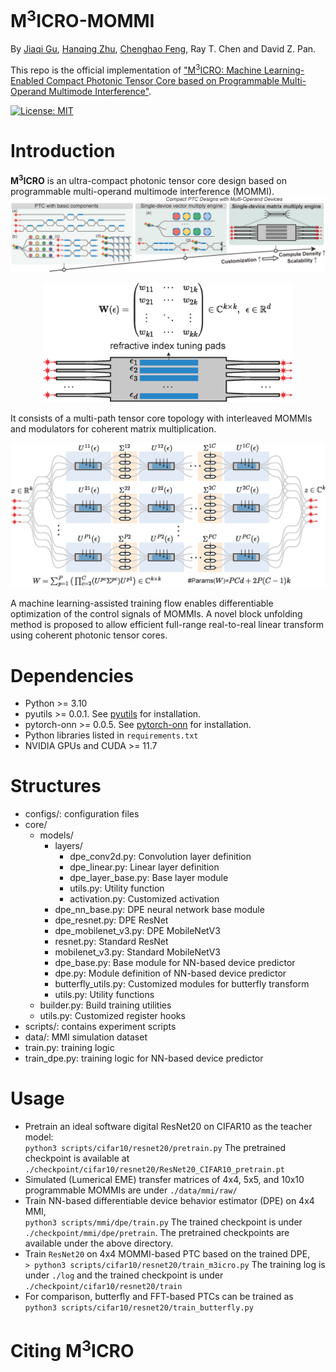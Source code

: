 # M<sup>3</sup>ICRO-MOMMI

By [Jiaqi Gu](https://github.com/JeremieMelo), [Hanqing Zhu](https://github.com/zhuhanqing), [Chenghao Feng](https://github.com/Fengchenghao1996), Ray T. Chen and David Z. Pan.

This repo is the official implementation of ["M<sup>3</sup>ICRO: Machine Learning-Enabled Compact Photonic Tensor Core based on Programmable Multi-Operand Multimode Interference"](https://github.com/JeremieMelo/M3ICRO-MOMMI).

[![License: MIT](https://img.shields.io/badge/License-MIT-yellow.svg)](https://opensource.org/licenses/MIT)

# Introduction
**M<sup>3</sup>ICRO** is an ultra-compact photonic tensor core design based on programmable multi-operand multimode interference (MOMMI).
![flow](figs/Overview.png)
<p align="center">
  <img src="figs/ProgrammableMMI.png" width=400 />
</p>
It consists of a multi-path tensor core topology with interleaved MOMMIs and modulators for coherent matrix multiplication.
<p align="center">
  <img src="figs/MOMMI_PTC_2.png" width=600/>
</p>
A machine learning-assisted training flow enables differentiable optimization of the control signals of MOMMIs.
A novel block unfolding method is proposed to allow efficient full-range real-to-real linear transform using coherent photonic tensor cores. 
<!-- <p align="center">
  <img src="figures/Teaser.jpg" width="400" height="160"/>

</p> -->



# Dependencies
* Python >= 3.10
* pyutils >= 0.0.1. See [pyutils](https://github.com/JeremieMelo/pyutility) for installation.
* pytorch-onn >= 0.0.5. See [pytorch-onn](https://github.com/JeremieMelo/pytorch-onn) for installation.
* Python libraries listed in `requirements.txt`
* NVIDIA GPUs and CUDA >= 11.7

# Structures
* configs/: configuration files
* core/
    * models/
        * layers/
          *  dpe_conv2d.py: Convolution layer definition
            * dpe_linear.py: Linear layer definition
            * dpe_layer_base.py: Base layer module
            * utils.py: Utility function
            * activation.py: Customized activation
        * dpe_nn_base.py: DPE neural network base module
        * dpe_resnet.py: DPE ResNet
        * dpe_mobilenet_v3.py: DPE MobileNetV3
        * resnet.py: Standard ResNet
        * mobilenet_v3.py: Standard MobileNetV3
        * dpe_base.py: Base module for NN-based device predictor
        * dpe.py: Module definition of NN-based device predictor
        * butterfly_utils.py: Customized modules for butterfly transform
        * utils.py: Utility functions
    * builder.py: Build training utilities
    * utils.py: Customized register hooks
* scripts/: contains experiment scripts
* data/: MMI simulation dataset
* train.py: training logic
* train_dpe.py: training logic for NN-based device predictor

# Usage
* Pretrain an ideal software digital ResNet20 on CIFAR10 as the teacher model:\
`python3 scripts/cifar10/resnet20/pretrain.py`
The pretrained checkpoint is available at `./checkpoint/cifar10/resnet20/ResNet20_CIFAR10_pretrain.pt`
* Simulated (Lumerical EME) transfer matrices of 4x4, 5x5, and 10x10 programmable MOMMIs are under `./data/mmi/raw/`
* Train NN-based differentiable device behavior estimator (DPE) on 4x4 MMI, \
`python3 scripts/mmi/dpe/train.py`
The trained checkpoint is under `./checkpoint/mmi/dpe/pretrain`.
The pretrained checkpoints are available under the above directory.
* Train `ResNet20` on 4x4 MOMMI-based PTC based on the trained DPE, \
`> python3 scripts/cifar10/resnet20/train_m3icro.py`
The training log is under `./log` and the trained checkpoint is under `./checkpoint/cifar10/resnet20/train`
* For comparison, butterfly and FFT-based PTCs can be trained as\
`python3 scripts/cifar10/resnet20/train_butterfly.py`

# Citing M<sup>3</sup>ICRO

